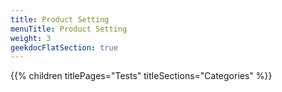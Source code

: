 ```yaml
---
title: Product Setting
menuTitle: Product Setting
weight: 3 
geekdocFlatSection: true
---
```


{{% children titlePages="Tests" titleSections="Categories" %}}
